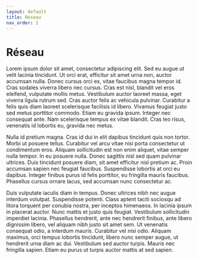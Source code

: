 ```yaml
---
layout: default
title: Réseau
nav_order: 2
---
```


# Réseau #

Lorem ipsum dolor sit amet, consectetur adipiscing elit. Sed eu augue ut velit lacinia tincidunt. Ut orci erat, efficitur sit amet urna non, auctor accumsan nulla. Donec cursus orci ex, vitae faucibus magna tempor id. Cras sodales viverra libero nec cursus. Cras est nisl, blandit vel eros eleifend, vulputate mollis metus. Vestibulum auctor laoreet massa, eget viverra ligula rutrum sed. Cras auctor felis ac vehicula pulvinar. Curabitur a felis quis diam laoreet scelerisque facilisis id libero. Vivamus feugiat justo sed metus porttitor commodo. Etiam eu gravida ipsum. Integer nec consequat ante. Nam scelerisque tempus ex vitae blandit. Cras leo risus, venenatis id lobortis eu, gravida nec metus.

Nulla id pretium magna. Cras id dui in elit dapibus tincidunt quis non tortor. Morbi ut posuere tellus. Curabitur vel arcu vitae nisi porta consectetur ut condimentum eros. Aliquam sollicitudin est non enim aliquet, vitae semper nulla tempor. In eu posuere nulla. Donec sagittis nisl sed quam pulvinar ultrices. Duis tincidunt posuere diam, sit amet efficitur nisl pretium ac. Proin accumsan sapien nec feugiat faucibus. Suspendisse lobortis at orci eu dapibus. Integer finibus purus id felis porttitor, eu fringilla mauris faucibus. Phasellus cursus ornare lacus, sed accumsan nunc consectetur ac.

Duis vulputate iaculis diam in tempus. Donec ultrices nibh nec augue interdum volutpat. Suspendisse potenti. Class aptent taciti sociosqu ad litora torquent per conubia nostra, per inceptos himenaeos. In lacinia ipsum in placerat auctor. Nunc mattis et justo quis feugiat. Vestibulum sollicitudin imperdiet lacinia. Phasellus hendrerit, ante nec hendrerit finibus, ante libero dignissim libero, vel aliquam nibh justo sit amet sem. Ut venenatis consequat odio, a interdum mauris. Curabitur vel nisi odio. Aliquam maximus, orci tempus lobortis tincidunt, libero nunc semper augue, ut hendrerit urna diam ac dui. Vestibulum sed auctor turpis. Mauris nec fringilla sapien. Etiam eu purus ut turpis auctor mattis at sed sapien.